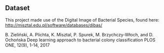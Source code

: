 ## Dataset
This project made use of the Digital Image of Bacterial Species, found here: http://misztal.edu.pl/software/databases/dibas/ 

B. Zieliński, A. Plichta, K. Misztal, P. Spurek, M. Brzychczy-Włoch, and D. Ochońska  Deep learning approach to bacterial colony classification PLOS ONE, 12(9), 1-14, 2017 
